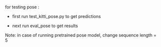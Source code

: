 for testing pose :
- first run test_kitti_pose.py to get predictions

- next run eval_pose to get results 

Note: in case of running pretrained pose model, change sequence length = 5
